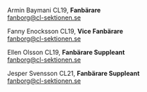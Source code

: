 Armin Baymani CL19, **Fanbärare**  
fanborg@cl-sektionen.se

Fanny Enocksson CL19, **Vice Fanbärare**  
fanborg@cl-sektionen.se

Ellen Olsson CL19, **Fanbärare Suppleant**  
fanborg@cl-sektionen.se

Jesper Svensson CL21, **Fanbärare Suppleant**  
fanborg@cl-sektionen.se
